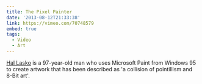 ```yaml
---
title: The Pixel Painter
date: '2013-08-12T21:33:38'
link: https://vimeo.com/70748579
embed: true
tags:
  - Video
  - Art
---
```

[Hal Lasko][1] is a 97-year-old man who uses Microsoft Paint from Windows 95 to create artwork that has been described as 'a collision of pointillism and 8-Bit art'.

[1]: http://hallasko.com/
